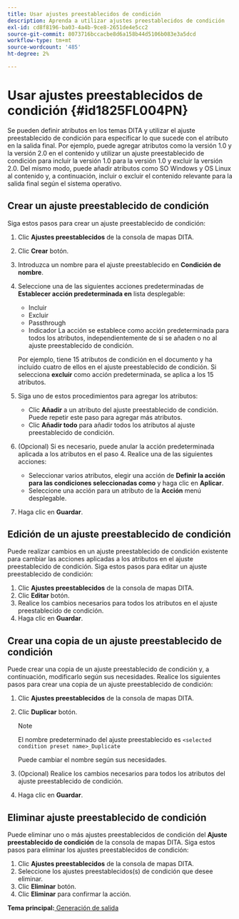 ```yaml
---
title: Usar ajustes preestablecidos de condición
description: Aprenda a utilizar ajustes preestablecidos de condición
exl-id: cd8f8196-ba03-4a4b-9ce8-2651de4e5cc2
source-git-commit: 8073716bccacbe8d6a158b44d5106b083e3a5dcd
workflow-type: tm+mt
source-wordcount: '485'
ht-degree: 2%

---
```


# Usar ajustes preestablecidos de condición {#id1825FL004PN}

Se pueden definir atributos en los temas DITA y utilizar el ajuste preestablecido de condición para especificar lo que sucede con el atributo en la salida final. Por ejemplo, puede agregar atributos como la versión 1.0 y la versión 2.0 en el contenido y utilizar un ajuste preestablecido de condición para incluir la versión 1.0 para la versión 1.0 y excluir la versión 2.0. Del mismo modo, puede añadir atributos como SO Windows y OS Linux al contenido y, a continuación, incluir o excluir el contenido relevante para la salida final según el sistema operativo.

## Crear un ajuste preestablecido de condición

Siga estos pasos para crear un ajuste preestablecido de condición:

1. Clic **Ajustes preestablecidos** de la consola de mapas DITA.
1. Clic **Crear** botón.
1. Introduzca un nombre para el ajuste preestablecido en **Condición de nombre**.
1. Seleccione una de las siguientes acciones predeterminadas de **Establecer acción predeterminada en** lista desplegable:

   - Incluir
   - Excluir
   - Passthrough
   - Indicador La acción se establece como acción predeterminada para todos los atributos, independientemente de si se añaden o no al ajuste preestablecido de condición.

   Por ejemplo, tiene 15 atributos de condición en el documento y ha incluido cuatro de ellos en el ajuste preestablecido de condición. Si selecciona **excluir** como acción predeterminada, se aplica a los 15 atributos.

1. Siga uno de estos procedimientos para agregar los atributos:
   - Clic **Añadir** a un atributo del ajuste preestablecido de condición. Puede repetir este paso para agregar más atributos.
   - Clic **Añadir todo** para añadir todos los atributos al ajuste preestablecido de condición.
1. \(Opcional\) Si es necesario, puede anular la acción predeterminada aplicada a los atributos en el paso 4. Realice una de las siguientes acciones:
   - Seleccionar varios atributos, elegir una acción de **Definir la acción para las condiciones seleccionadas como** y haga clic en **Aplicar**.
   - Seleccione una acción para un atributo de la **Acción** menú desplegable.
1. Haga clic en **Guardar**.

## Edición de un ajuste preestablecido de condición

Puede realizar cambios en un ajuste preestablecido de condición existente para cambiar las acciones aplicadas a los atributos en el ajuste preestablecido de condición. Siga estos pasos para editar un ajuste preestablecido de condición:

1. Clic **Ajustes preestablecidos** de la consola de mapas DITA.
1. Clic **Editar** botón.
1. Realice los cambios necesarios para todos los atributos en el ajuste preestablecido de condición.
1. Haga clic en **Guardar**.

## Crear una copia de un ajuste preestablecido de condición

Puede crear una copia de un ajuste preestablecido de condición y, a continuación, modificarlo según sus necesidades. Realice los siguientes pasos para crear una copia de un ajuste preestablecido de condición:

1. Clic **Ajustes preestablecidos** de la consola de mapas DITA.
1. Clic **Duplicar** botón.

   >[!NOTE]
   >
   > El nombre predeterminado del ajuste preestablecido es `<selected condition preset name>_Duplicate`

   Puede cambiar el nombre según sus necesidades.

1. \(Opcional\) Realice los cambios necesarios para todos los atributos del ajuste preestablecido de condición.
1. Haga clic en **Guardar**.

## Eliminar ajuste preestablecido de condición

Puede eliminar uno o más ajustes preestablecidos de condición del **Ajuste preestablecido de condición** de la consola de mapas DITA. Siga estos pasos para eliminar los ajustes preestablecidos de condición:

1. Clic **Ajustes preestablecidos** de la consola de mapas DITA.
1. Seleccione los ajustes preestablecidos\(s\) de condición que desee eliminar.
1. Clic **Eliminar** botón.
1. Clic **Eliminar** para confirmar la acción.

**Tema principal:**[ Generación de salida](generate-output.md)
